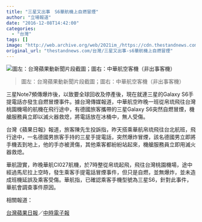 ```yaml
---
title: "三星又出事　S6華航機上自燃冒煙"
author: "立場報道"
date: "2016-12-08T14:42:00"
categories:
  - "台灣"
tags: []
image: "http://web.archive.org/web/2021im_/https://cdn.thestandnews.com/media/photos/cache/s6-boom-01_fMxke_1200x0.png"
original_url: "thestandnews.com/台灣/三星又出事-s6華航機上自燃冒煙"
---
```

![圖左：台灣蘋果動新聞片段截圖；圖右：中華航空客機（非出事客機）](http://web.archive.org/web/2021im_/https://cdn.thestandnews.com/media/photos/cache/s6-boom-01_fMxke_1200x0.png)

> 圖左：台灣蘋果動新聞片段截圖；圖右：中華航空客機（非出事客機）

三星Note7頻傳爆炸後，以致要全球回收及停產後，現在就連三星的Galaxy S6手提電話亦發生自燃冒煙事件。據台灣傳媒報道，中華航空昨晚一班從帛琉飛往台灣桃園機場的航機在飛行途中，有德國旅客攜帶的三星Galaxy S6突然自燃冒煙，機艙服務員立即以滅火器救熄，將電話放在冰桶中，無人受傷。

台灣《蘋果日報》報道，旅客陳先生投訴指，昨天搭乘華航帛琉飛往台北航班，飛行途中，一名德國男旅客手持的三星手提電話，突然爆炸冒煙，該名德國男立即將手機丟到地上，他的手亦被燙傷，其他乘客都紛紛站起來，機艙服務員立即用滅火器救熄。

華航證實，昨晚華航CI027航機，於7時整從帛琉起飛，飛往台灣桃園機場，途中經過馬尼拉上空時，發生乘客手提電話冒煙事件，但只是自燃，並無爆炸，並未造成班機延誤及乘客受傷。華航指，已確認乘客手機型號為三星S6，針對此事件，華航會調查事件原因。

相關報道：

[台灣蘋果日報](http://web.archive.org/web/20210628093553/http://www.appledaily.com.tw/realtimenews/article/new/20161208/1007055/)／[中時電子報](http://web.archive.org/web/20210628093553/http://www.chinatimes.com/realtimenews/20161208002629-260410)